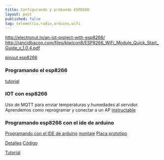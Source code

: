 ```yaml
---
title: Configurando y probando ESP8266
layout: post
published: false
tag: telemetria,radio,arduino,wifi
---
```


http://electronut.in/an-iot-project-with-esp8266/
http://rancidbacon.com/files/kiwicon8/ESP8266_WiFi_Module_Quick_Start_Guide_v_1.0.4.pdf

[pinout esp8266](http://cuwire.io/gui/BoardImages/?#esp8266)

### Programando el esp8266

[tutorial](http://hackaday.com/2015/03/18/how-to-directly-program-an-inexpensive-esp8266-wifi-module/)

### IOT con esp8266

Uso de MQTT para enviar temperaturas y humedades al servidor.
Aprendemos como reprogramar y conectar a un AP
[instructable](http://www.instructables.com/id/An-inexpensive-IoT-enabler-using-ESP8266/?fb_action_ids=426570857500180&fb_action_types=og.shares)

### Programando esp8266 con el ide de arduino

[Programando con el IDE de arduino](http://makezine.com/2015/04/01/esp8266-5-microcontroller-wi-fi-now-arduino-compatible/)
[montaje](http://makezine.com/2015/04/01/installing-building-arduino-sketch-5-microcontroller/)
[Placa prototipo](http://makezine.com/2015/04/01/designing-breadboard-adaptor-5-esp8266-microcontroller/)

[Detalles](http://hackaday.com/2015/03/28/arduino-ide-support-for-the-esp8266/)
[Código](https://github.com/esp8266/arduino)

[Tutorial](http://www.leantec.es/tienda/blog/26_Como-conectar-Arduino-a-una-red-WIFi-con-el-m.html)